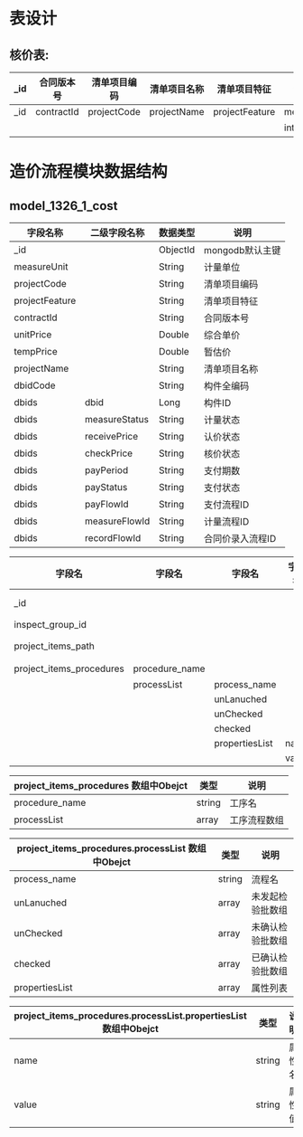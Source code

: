 # 表设计
## 核价表:

| _id  |  合同版本号 | 清单项目编码 | 清单项目名称 |  清单项目特征   |   计量单位   |  工程量   |  综合单价  | 其中暂估价 | 构件全编码 | 映射单位 | 构件Ids |    计量状态    |   认价状态    |  核价状态   |  支付期数  |  支付状态  | 合同价录入表流程 |  中间计量流程  |  支付流程  |
| ---- | ---------- | ----------- | ----------- | -------------- | ----------- | -------- | --------- | --------- | -------- | ------- | ------ | ------------- | ------------ | ---------- | --------- | --------- | -------------- | ------------- | --------- |
| \_id | contractId | projectCode | projectName | projectFeature | measureUnit | quantity | unitPrice | tempPrice | dbidCode | mapUnit | dbids  | measureStatus | receivePrice | checkPrice | payPeriod | payStatus | recordFlowId   | measureFlowId | payFlowId |
|      |            |             |             |                | int         | double   | double    |           |          |         | Long[] | 已计量         |              |            |           |           |                |               |           |

# 造价流程模块数据结构
## model_1326_1_cost

|    字段名称     |  二级字段名称  | 数据类型  |      说明       |
| -------------- | ------------- | -------- | -------------- |
| _id            |               | ObjectId | mongodb默认主键 |
| measureUnit    |               | String   | 计量单位        |
| projectCode    |               | String   | 清单项目编码    |
| projectFeature |               | String   | 清单项目特征    |
| contractId     |               | String   | 合同版本号      |
| unitPrice      |               | Double   | 综合单价        |
| tempPrice      |               | Double   | 暂估价          |
| projectName    |               | String   | 清单项目名称    |
| dbidCode       |               | String   | 构件全编码      |
| dbids          | dbid          | Long     | 构件ID          |
| dbids          | measureStatus | String   | 计量状态        |
| dbids          | receivePrice  | String   | 认价状态        |
| dbids          | checkPrice    | String   | 核价状态        |
| dbids          | payPeriod     | String   | 支付期数        |
| dbids          | payStatus     | String   | 支付状态        |
| dbids          | payFlowId     | String   | 支付流程ID      |
| dbids          | measureFlowId | String   | 计量流程ID      |
| dbids          | recordFlowId  | String   | 合同价录入流程ID |


|          字段名           |     字段名      |     字段名      | 字段名 |   类型   |       说明       |
| ------------------------ | -------------- | -------------- | ----- | -------- | --------------- |
| _id                      |                |                |       | objectId | document唯一标识 |
| inspect_group_id         |                |                |       | objectId |                 |
| project_items_path       |                |                |       | objectId | document唯一标识 |
| project_items_procedures | procedure_name |                |       | array    | 工序列表         |
|                          | processList    | process_name   |       |          |                 |
|                          |                | unLanuched     |       |          |                 |
|                          |                | unChecked      |       |          |                 |
|                          |                | checked        |       |          |                 |
|                          |                | propertiesList | name  |          |                 |
|                          |                |                | value |          |                 |



| project_items_procedures 数组中Obejct |  类型  |    说明     |
| ------------------------------------- | ------ | ----------- |
| procedure_name                        | string | 工序名       |
| processList                           | array  | 工序流程数组 |



| project_items_procedures.processList  数组中Obejct |  类型  |      说明       |
| -------------------------------------------------- | ------ | -------------- |
| process_name                                       | string | 流程名          |
| unLanuched                                         | array  | 未发起检验批数组 |
| unChecked                                          | array  | 未确认检验批数组 |
| checked                                            | array  | 已确认检验批数组 |
| propertiesList                                     | array  | 属性列表         |

| project_items_procedures.processList.propertiesList  数组中Obejct |  类型  |  说明  |
| ---------------------------------------------------------------- | ------ | ------ |
| name                                                             | string | 属性名 |
| value                                                            | string | 属性值 |